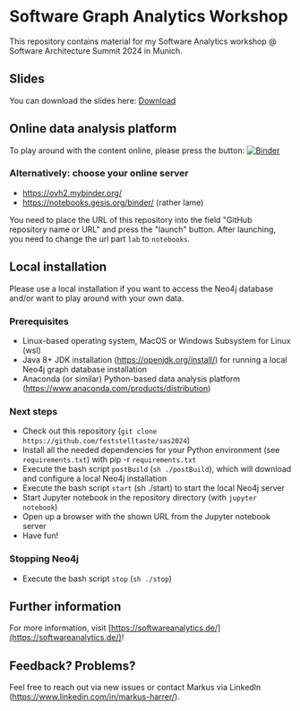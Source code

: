 # Software Graph Analytics Workshop

This repository contains material for my Software Analytics workshop  @ Software Architecture Summit 2024 in Munich.

## Slides

You can download the slides here: [Download](https://nextcloud.innoq.io/index.php/s/c9SLsMy7x6as4MN/download)

## Online data analysis platform
To play around with the content online, please press the button: [![Binder](https://mybinder.org/badge_logo.svg)](https://mybinder.org/v2/gh/feststelltaste/sas2024/HEAD?urlpath=%2Fnotebooks%2F)

### Alternatively: choose your online server

* https://ovh2.mybinder.org/
* https://notebooks.gesis.org/binder/ (rather lame)

You need to place the URL of this repository into the field "GitHub repository name or URL" and press the "launch" button. After launching, you need to change the url part `lab` to `notebooks`.

## Local installation

Please use a local installation if you want to access the Neo4j database and/or want to play around with your own data.

### Prerequisites
- Linux-based operating system, MacOS or Windows Subsystem for Linux (wsl)
- Java 8+ JDK installation (https://openjdk.org/install/) for running a local Neo4j graph database installation
- Anaconda (or similar) Python-based data analysis platform (https://www.anaconda.com/products/distribution)

### Next steps
- Check out this repository (`git clone https://github.com/feststelltaste/sas2024`)
- Install all the needed dependencies for your Python environment (see `requirements.txt`) with pip -r `requirements.txt`
- Execute the bash script `postBuild` (`sh ./postBuild`), which will download and configure a local Neo4j installation
- Execute the bash script `start` (sh ./start) to start the local Neo4j server
- Start Jupyter notebook in the repository directory (with `jupyter notebook`)
- Open up a browser with the shown URL from the Jupyter notebook server
- Have fun!

### Stopping Neo4j
- Execute the bash script `stop` (`sh ./stop`)

## Further information

For more information, visit [https://softwareanalytics.de/](https://softwareanalytics.de/)!

## Feedback? Problems?

Feel free to reach out via new issues or contact Markus via LinkedIn (https://www.linkedin.com/in/markus-harrer/).
